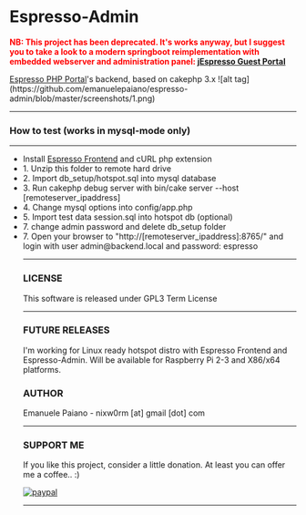# Espresso-Admin

<p><b style="color: red">NB: This project has been deprecated. It's works anyway, but I suggest you to take a look to a modern springboot reimplementation
  with embedded webserver and administration panel: <a href="https://emanuelepaiano.github.io/jespresso/index.html">jEspresso Guest Portal</a></b></p>
<a href="https://github.com/emanuelepaiano/espresso-portal">Espresso PHP Portal</a>'s backend, based on cakephp 3.x
![alt tag](https://github.com/emanuelepaiano/espresso-admin/blob/master/screenshots/1.png)

***
### How to test (works in mysql-mode only)

***
<ul>
<li> Install <a href="https://github.com/emanuelepaiano/espresso-portal">Espresso Frontend</a> and cURL php extension</li>
<li> 1. Unzip this folder to remote hard drive</li>
<li> 2. Import db_setup/hotspot.sql into mysql database</li>
<li> 3. Run cakephp debug server with bin/cake server --host [remoteserver_ipaddress]</li>
<li> 4. Change mysql options into config/app.php</li>
<li> 5. Import test data session.sql into hotspot db (optional)</li>
<li> 7. change admin password and delete db_setup folder</li>
<li> 7. Open your browser to "http://[remoteserver_ipaddress]:8765/" and login with user admin@backend.local and
   password: espresso </li>

***

### LICENSE
This software is released under GPL3 Term License

***

### FUTURE RELEASES
I'm working for Linux ready hotspot distro with Espresso Frontend and Espresso-Admin. Will be available for Raspberry Pi 2-3 and X86/x64 platforms.

### AUTHOR
Emanuele Paiano - nixw0rm [at] gmail [dot] com

***

### SUPPORT ME
If you like this project, consider a little donation. At least you can offer me a coffee.. :)

[![paypal](https://www.paypalobjects.com/en_US/i/btn/btn_donateCC_LG.gif)](https://www.paypal.me/emanuelepaiano)

***

